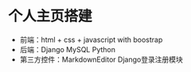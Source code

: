 # 个人主页搭建
* 前端：html + css + javascript with boostrap
* 后端：Django MySQL Python
* 第三方控件：MarkdownEditor Django登录注册模块

